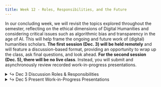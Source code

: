 ```yaml
---
title: Week 12 - Roles, Responsibilities, and the Future
---
```


In our concluding week, we will revisit the topics explored throughout the semester, reflecting on the ethical dimensions of Digital Humanities and considering critical issues such as algorithmic bias and transparency in the age of AI. This will help frame the ongoing and future work of (digital) humanities scholars. **The first session (Dec. 3) will be held remotely** and will feature a discussion-based format, providing an opportunity to wrap up the class, ask final questions, and look ahead. **For the second session (Dec. 5), there will be no live class**. Instead, you will submit and asynchronously review recorded work-in-progress presentations.

<details>
  <summary class="session-summary">
    <span class="arrow">↪</span>
    <span class="date-label">Dec 3</span>
    <span class="label label-blue">Discussion</span>
    <span class="session-title">Roles & Responsibilities</span>
  </summary>
  <div markdown="1">
- Slides (_coming soon!_)
- No live class! [Click here for the Zoom link!](https://princeton.zoom.us/j/93767126934)
- Pre-Class Reflection (no Perusall annotations required, only a reflection on Slack!):
  - [Presner, Todd, et al. _Digital Humanities Manifesto 2.0_.](https://app.perusall.com/courses/intro-to-digital-humanities-fall-2024/presner-et-al-2009-digital-humanities-manifesto-2-0) 2009, pp. 1–15.
  - [Lauren Klein, _Data Feminism for AI_](https://youtu.be/p9vbNA5_t44), SJSU Digital Humanities Center. October 17, 2024.
- **Post your reflection in the** <a href="https://introtodh-fall2024.slack.com/archives/C07JYA7QTM0" style="color: #ee6374;">**#reflections** </a>**channel on Slack** <a style="color: #ee6374;">**no later than 11:59PM on the day before our class.**</a>

</div>
</details>

<details>
  <summary class="session-summary">
    <span class="arrow">↪</span>
    <span class="date-label">Dec 5</span>
    <span class="label label-green">Present</span>
    <span class="session-title">Work-in-Progress Presentations</span>
  </summary>
  <div markdown="1">
- **No live class** will be held for this session.
- **Instead, submit a 4~5 minute work-in-progress video presentation** detailing the current state of your final assignment. This is an opportunity to share ideas, express doubts, and gather feedback from your peers and instructor.
- **Consider addressing the following points in your presentation**  
  1. Narrative/research question/hypothesis/reasons why your project is important
  2. Dataset identification and collection/potential issues with the data (with or without solutions)
  3. DH methods/tools/frameworks that you are considering implementing
  4. Challenges you are facing
- **Submission guidelines**  
  - Videos must be uploaded to the designated folder (referenced on Slack, link coming soon!) by <a style="color: #ee6374;">11:59 PM on Dec 4</a>.  
  - Name your file as: `Lastname_Firstname_PresentationTitle.mov|mp4|...`.  
  - Keep your presentation within the 5-minute limit.  
  - You may use any recording software (e.g., Zoom, QuickTime).  
  - While optional, using slides or screen sharing to support your points is highly recommended.
- **Feedback expectations**  
  - Videos will be shared on *Perusall* for asynchronous peer feedback and discussion. Link will be shared here once all videos are collected! 
  - You are required to provide feedback on at least **two peer presentations** using a rubric that will be shared in advance.
  - Peer feedback is due by <a style="color: #ee6374;">11:59 PM on Dec 6</a>.
- **Once again...**
  -  The video presentation shows your **work-in-progress**, so it is 100% okay if you are still figuring out some of the specifics of your project! Use the opportunity to put forward questions/doubt and explore your ideas.
</div>
</details>